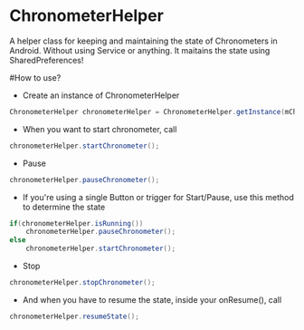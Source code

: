 # ChronometerHelper
A helper class for keeping and maintaining the state of Chronometers in Android. 
Without using Service or anything. It maitains the state using SharedPreferences!

#How to use?
* Create an instance of ChronometerHelper

```java
ChronometerHelper chronometerHelper = ChronometerHelper.getInstance(mChronometer,mSharedPreferences);
```

* When you want to start chronometer, call

```java
chronometerHelper.startChronometer();
```
* Pause 

```java
chronometerHelper.pauseChronometer(); 
```
* If you're using a single Button or trigger for Start/Pause, use this method to determine the state

```java
if(chronometerHelper.isRunning())
    chronometerHelper.pauseChronometer();
else
    chronometerHelper.startChronometer(); 
``` 

* Stop 

```java
chronometerHelper.stopChronometer();
```
* And when you have to resume the state, inside your onResume(), call

```java
chronometerHelper.resumeState(); 
```

